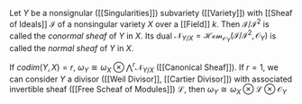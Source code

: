 
Let $Y$ be a nonsignular ([[Singularities]]) subvariety ([[Variety]]) with [[Sheaf of Ideals]] $\mathcal{I}$ of a nonsingular variety $X$ over a [[Field]] $k$. Then $\mathcal{I}/\mathcal{I}^2$ is called the *conormal sheaf* of $Y$ in $X$. Its dual $\mathcal{N}_{Y/X} = \mathcal{Hom}_{\mathcal{O}_Y}(\mathcal{I}/\mathcal{I}^2,\mathcal{O}_Y)$ is called the *normal sheaf* of $Y$ in $X$.

If $codim(Y,X)=r$, $\omega_Y \cong \omega_X \otimes \bigwedge^r \mathcal{N}_{Y/X}$ ([[Canonical Sheaf]]). If $r=1$, we can consider $Y$ a divisor ([[Weil Divisor]], [[Cartier Divisor]]) with associated invertible sheaf ([[Free Scheaf of Modules]]) $\mathcal{L}$, then $\omega_Y \cong \omega_X \otimes \mathcal{L} \otimes \mathcal{O}_Y$ 